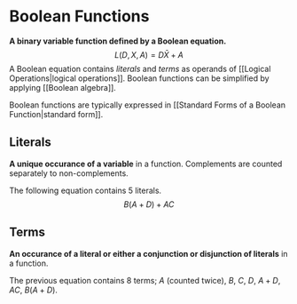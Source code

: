 # Boolean Functions
**A binary variable function defined by a Boolean equation.**
$$L(D,X,A)=D\bar{X}+A$$
A Boolean equation contains *literals* and *terms* as operands of [[Logical Operations|logical operations]]. Boolean functions can be simplified by applying [[Boolean algebra]].

Boolean functions are typically expressed in [[Standard Forms of a Boolean Function|standard form]].


## Literals
**A unique occurance of a variable** in a function. Complements are counted separately to non-complements.

The following equation contains $5$ literals.
$$B(A+D)+AC$$
## Terms
**An occurance of a literal or either a conjunction or disjunction of literals** in a function.

The previous equation contains $8$ terms; $A$ (counted twice), $B$, $C$, $D$, $A+D$, $AC$, $B(A+D)$.